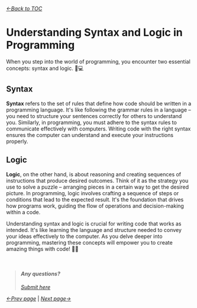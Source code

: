*[&larr;Back to TOC](00_TOC.md)*

# Understanding Syntax and Logic in Programming

When you step into the world of programming, you encounter two essential concepts: syntax and logic. 🤔💻

## Syntax

**Syntax** refers to the set of rules that define how code should be written in a programming language. It's like following the grammar rules in a language – you need to structure your sentences correctly for others to understand you. Similarly, in programming, you must adhere to the syntax rules to communicate effectively with computers. Writing code with the right syntax ensures the computer can understand and execute your instructions properly.

## Logic

**Logic**, on the other hand, is about reasoning and creating sequences of instructions that produce desired outcomes. Think of it as the strategy you use to solve a puzzle – arranging pieces in a certain way to get the desired picture. In programming, logic involves crafting a sequence of steps or conditions that lead to the expected result. It's the foundation that drives how programs work, guiding the flow of operations and decision-making within a code.

Understanding syntax and logic is crucial for writing code that works as intended. It's like learning the language and structure needed to convey your ideas effectively to the computer. As you delve deeper into programming, mastering these concepts will empower you to create amazing things with code! 🚀✨

&nbsp;
> #### *Any questions?*
> *[Submit here](https://github.com/bjafl-sps/PROG-101/discussions/new?category=q-a&labels=question%20about%20course%20material&title=%23INSERT_TITLE%23%20(from%2002_Syntax-and-logic.md))*
&nbsp;

*[&larr;Prev page](01_Problem-Solving.md)* | *[Next page&rarr;](03_Data-types-and-variables.md)*